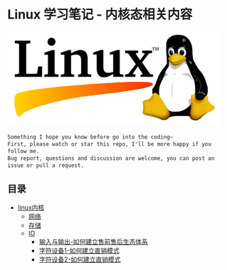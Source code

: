 # Linux 学习笔记 - 内核态相关内容

![20200920_111538_07](image/20200920_111538_07.png)

```
Something I hope you know before go into the coding~
First, please watch or star this repo, I'll be more happy if you follow me.
Bug report, questions and discussion are welcome, you can post an issue or pull a request.
```

## 目录

* [linux内核](docs/linux内核.md)
    * [网络](docs/linux内核/网络.md)
    * [存储](docs/linux内核/存储.md)
    * [IO](docs/linux内核/IO.md)
        * [输入与输出-如何建立售前售后生态体系](docs/linux内核/IO/输入与输出-如何建立售前售后生态体系.md)
        * [字符设备1-如何建立直销模式](docs/linux内核/IO/字符设备1-如何建立直销模式.md)
        * [字符设备2-如何建立直销模式](docs/linux内核/IO/字符设备2-如何建立直销模式.md)
